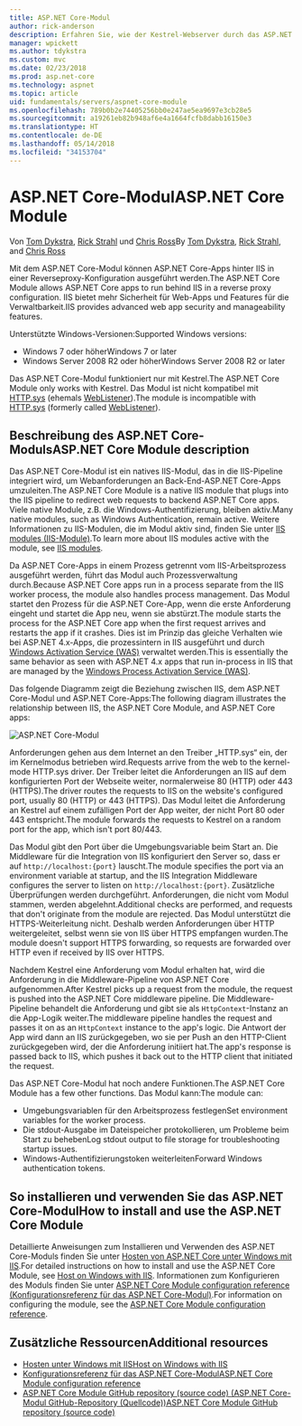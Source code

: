 ```yaml
---
title: ASP.NET Core-Modul
author: rick-anderson
description: Erfahren Sie, wie der Kestrel-Webserver durch das ASP.NET Core-Modul IIS oder IIS Express als Reverseproxyserver zu verwenden.
manager: wpickett
ms.author: tdykstra
ms.custom: mvc
ms.date: 02/23/2018
ms.prod: asp.net-core
ms.technology: aspnet
ms.topic: article
uid: fundamentals/servers/aspnet-core-module
ms.openlocfilehash: 789b0b2e74405256bb0e247ae5ea9697e3cb28e5
ms.sourcegitcommit: a19261eb82b948af6e4a1664fcfb8dabb16150e3
ms.translationtype: HT
ms.contentlocale: de-DE
ms.lasthandoff: 05/14/2018
ms.locfileid: "34153704"
---
```

# <a name="aspnet-core-module"></a><span data-ttu-id="72a9b-103">ASP.NET Core-Modul</span><span class="sxs-lookup"><span data-stu-id="72a9b-103">ASP.NET Core Module</span></span>

<span data-ttu-id="72a9b-104">Von [Tom Dykstra](https://github.com/tdykstra), [Rick Strahl](https://github.com/RickStrahl) und [Chris Ross](https://github.com/Tratcher)</span><span class="sxs-lookup"><span data-stu-id="72a9b-104">By [Tom Dykstra](https://github.com/tdykstra), [Rick Strahl](https://github.com/RickStrahl), and [Chris Ross](https://github.com/Tratcher)</span></span> 

<span data-ttu-id="72a9b-105">Mit dem ASP.NET Core-Modul können ASP.NET Core-Apps hinter IIS in einer Reverseproxy-Konfiguration ausgeführt werden.</span><span class="sxs-lookup"><span data-stu-id="72a9b-105">The ASP.NET Core Module allows ASP.NET Core apps to run behind IIS in a reverse proxy configuration.</span></span> <span data-ttu-id="72a9b-106">IIS bietet mehr Sicherheit für Web-Apps und Features für die Verwaltbarkeit.</span><span class="sxs-lookup"><span data-stu-id="72a9b-106">IIS provides advanced web app security and manageability features.</span></span>

<span data-ttu-id="72a9b-107">Unterstützte Windows-Versionen:</span><span class="sxs-lookup"><span data-stu-id="72a9b-107">Supported Windows versions:</span></span>

* <span data-ttu-id="72a9b-108">Windows 7 oder höher</span><span class="sxs-lookup"><span data-stu-id="72a9b-108">Windows 7 or later</span></span>
* <span data-ttu-id="72a9b-109">Windows Server 2008 R2 oder höher</span><span class="sxs-lookup"><span data-stu-id="72a9b-109">Windows Server 2008 R2 or later</span></span>

<span data-ttu-id="72a9b-110">Das ASP.NET Core-Modul funktioniert nur mit Kestrel.</span><span class="sxs-lookup"><span data-stu-id="72a9b-110">The ASP.NET Core Module only works with Kestrel.</span></span> <span data-ttu-id="72a9b-111">Das Modul ist nicht kompatibel mit [HTTP.sys](xref:fundamentals/servers/httpsys) (ehemals [WebListener](xref:fundamentals/servers/weblistener)).</span><span class="sxs-lookup"><span data-stu-id="72a9b-111">The module is incompatible with [HTTP.sys](xref:fundamentals/servers/httpsys) (formerly called [WebListener](xref:fundamentals/servers/weblistener)).</span></span>

## <a name="aspnet-core-module-description"></a><span data-ttu-id="72a9b-112">Beschreibung des ASP.NET Core-Moduls</span><span class="sxs-lookup"><span data-stu-id="72a9b-112">ASP.NET Core Module description</span></span>

<span data-ttu-id="72a9b-113">Das ASP.NET Core-Modul ist ein natives IIS-Modul, das in die IIS-Pipeline integriert wird, um Webanforderungen an Back-End-ASP.NET Core-Apps umzuleiten.</span><span class="sxs-lookup"><span data-stu-id="72a9b-113">The ASP.NET Core Module is a native IIS module that plugs into the IIS pipeline to redirect web requests to backend ASP.NET Core apps.</span></span> <span data-ttu-id="72a9b-114">Viele native Module, z.B. die Windows-Authentifizierung, bleiben aktiv.</span><span class="sxs-lookup"><span data-stu-id="72a9b-114">Many native modules, such as Windows Authentication, remain active.</span></span> <span data-ttu-id="72a9b-115">Weitere Informationen zu IIS-Modulen, die im Modul aktiv sind, finden Sie unter [IIS modules (IIS-Module)](xref:host-and-deploy/iis/modules).</span><span class="sxs-lookup"><span data-stu-id="72a9b-115">To learn more about IIS modules active with the module, see [IIS modules](xref:host-and-deploy/iis/modules).</span></span>

<span data-ttu-id="72a9b-116">Da ASP.NET Core-Apps in einem Prozess getrennt vom IIS-Arbeitsprozess ausgeführt werden, führt das Modul auch Prozessverwaltung durch.</span><span class="sxs-lookup"><span data-stu-id="72a9b-116">Because ASP.NET Core apps run in a process separate from the IIS worker process, the module also handles process management.</span></span> <span data-ttu-id="72a9b-117">Das Modul startet den Prozess für die ASP.NET Core-App, wenn die erste Anforderung eingeht und startet die App neu, wenn sie abstürzt.</span><span class="sxs-lookup"><span data-stu-id="72a9b-117">The module starts the process for the ASP.NET Core app when the first request arrives and restarts the app if it crashes.</span></span> <span data-ttu-id="72a9b-118">Dies ist im Prinzip das gleiche Verhalten wie bei ASP.NET 4.x-Apps, die prozessintern in IIS ausgeführt und durch [Windows Activation Service (WAS)](/iis/manage/provisioning-and-managing-iis/features-of-the-windows-process-activation-service-was) verwaltet werden.</span><span class="sxs-lookup"><span data-stu-id="72a9b-118">This is essentially the same behavior as seen with ASP.NET 4.x apps that run in-process in IIS that are managed by the [Windows Process Activation Service (WAS)](/iis/manage/provisioning-and-managing-iis/features-of-the-windows-process-activation-service-was).</span></span>

<span data-ttu-id="72a9b-119">Das folgende Diagramm zeigt die Beziehung zwischen IIS, dem ASP.NET Core-Modul und ASP.NET Core-Apps:</span><span class="sxs-lookup"><span data-stu-id="72a9b-119">The following diagram illustrates the relationship between IIS, the ASP.NET Core Module, and ASP.NET Core apps:</span></span>

![ASP.NET Core-Modul](aspnet-core-module/_static/ancm.png)

<span data-ttu-id="72a9b-121">Anforderungen gehen aus dem Internet an den Treiber „HTTP.sys“ ein, der im Kernelmodus betrieben wird.</span><span class="sxs-lookup"><span data-stu-id="72a9b-121">Requests arrive from the web to the kernel-mode HTTP.sys driver.</span></span> <span data-ttu-id="72a9b-122">Der Treiber leitet die Anforderungen an IIS auf dem konfigurierten Port der Webseite weiter, normalerweise 80 (HTTP) oder 443 (HTTPS).</span><span class="sxs-lookup"><span data-stu-id="72a9b-122">The driver routes the requests to IIS on the website's configured port, usually 80 (HTTP) or 443 (HTTPS).</span></span> <span data-ttu-id="72a9b-123">Das Modul leitet die Anforderung an Kestrel auf einem zufälligen Port der App weiter, der nicht Port 80 oder 443 entspricht.</span><span class="sxs-lookup"><span data-stu-id="72a9b-123">The module forwards the requests to Kestrel on a random port for the app, which isn't port 80/443.</span></span>

<span data-ttu-id="72a9b-124">Das Modul gibt den Port über die Umgebungsvariable beim Start an. Die Middleware für die Integration von IIS konfiguriert den Server so, dass er auf `http://localhost:{port}` lauscht.</span><span class="sxs-lookup"><span data-stu-id="72a9b-124">The module specifies the port via an environment variable at startup, and the IIS Integration Middleware configures the server to listen on `http://localhost:{port}`.</span></span> <span data-ttu-id="72a9b-125">Zusätzliche Überprüfungen werden durchgeführt. Anforderungen, die nicht vom Modul stammen, werden abgelehnt.</span><span class="sxs-lookup"><span data-stu-id="72a9b-125">Additional checks are performed, and requests that don't originate from the module are rejected.</span></span> <span data-ttu-id="72a9b-126">Das Modul unterstützt die HTTPS-Weiterleitung nicht. Deshalb werden Anforderungen über HTTP weitergeleitet, selbst wenn sie von IIS über HTTPS empfangen wurden.</span><span class="sxs-lookup"><span data-stu-id="72a9b-126">The module doesn't support HTTPS forwarding, so requests are forwarded over HTTP even if received by IIS over HTTPS.</span></span>

<span data-ttu-id="72a9b-127">Nachdem Kestrel eine Anforderung vom Modul erhalten hat, wird die Anforderung in die Middleware-Pipeline von ASP.NET Core aufgenommen.</span><span class="sxs-lookup"><span data-stu-id="72a9b-127">After Kestrel picks up a request from the module, the request is pushed into the ASP.NET Core middleware pipeline.</span></span> <span data-ttu-id="72a9b-128">Die Middleware-Pipeline behandelt die Anforderung und gibt sie als `HttpContext`-Instanz an die App-Logik weiter.</span><span class="sxs-lookup"><span data-stu-id="72a9b-128">The middleware pipeline handles the request and passes it on as an `HttpContext` instance to the app's logic.</span></span> <span data-ttu-id="72a9b-129">Die Antwort der App wird dann an IIS zurückgegeben, wo sie per Push an den HTTP-Client zurückgegeben wird, der die Anforderung initiiert hat.</span><span class="sxs-lookup"><span data-stu-id="72a9b-129">The app's response is passed back to IIS, which pushes it back out to the HTTP client that initiated the request.</span></span>

<span data-ttu-id="72a9b-130">Das ASP.NET Core-Modul hat noch andere Funktionen.</span><span class="sxs-lookup"><span data-stu-id="72a9b-130">The ASP.NET Core Module has a few other functions.</span></span> <span data-ttu-id="72a9b-131">Das Modul kann:</span><span class="sxs-lookup"><span data-stu-id="72a9b-131">The module can:</span></span>

* <span data-ttu-id="72a9b-132">Umgebungsvariablen für den Arbeitsprozess festlegen</span><span class="sxs-lookup"><span data-stu-id="72a9b-132">Set environment variables for the worker process.</span></span>
* <span data-ttu-id="72a9b-133">Die stdout-Ausgabe im Dateispeicher protokollieren, um Probleme beim Start zu beheben</span><span class="sxs-lookup"><span data-stu-id="72a9b-133">Log stdout output to file storage for troubleshooting startup issues.</span></span>
* <span data-ttu-id="72a9b-134">Windows-Authentifizierungstoken weiterleiten</span><span class="sxs-lookup"><span data-stu-id="72a9b-134">Forward Windows authentication tokens.</span></span>

## <a name="how-to-install-and-use-the-aspnet-core-module"></a><span data-ttu-id="72a9b-135">So installieren und verwenden Sie das ASP.NET Core-Modul</span><span class="sxs-lookup"><span data-stu-id="72a9b-135">How to install and use the ASP.NET Core Module</span></span>

<span data-ttu-id="72a9b-136">Detaillierte Anweisungen zum Installieren und Verwenden des ASP.NET Core-Moduls finden Sie unter [Hosten von ASP.NET Core unter Windows mit IIS](xref:host-and-deploy/iis/index).</span><span class="sxs-lookup"><span data-stu-id="72a9b-136">For detailed instructions on how to install and use the ASP.NET Core Module, see [Host on Windows with IIS](xref:host-and-deploy/iis/index).</span></span> <span data-ttu-id="72a9b-137">Informationen zum Konfigurieren des Moduls finden Sie unter [ASP.NET Core Module configuration reference (Konfigurationsreferenz für das ASP.NET Core-Modul)](xref:host-and-deploy/aspnet-core-module).</span><span class="sxs-lookup"><span data-stu-id="72a9b-137">For information on configuring the module, see the [ASP.NET Core Module configuration reference](xref:host-and-deploy/aspnet-core-module).</span></span>

## <a name="additional-resources"></a><span data-ttu-id="72a9b-138">Zusätzliche Ressourcen</span><span class="sxs-lookup"><span data-stu-id="72a9b-138">Additional resources</span></span>

* [<span data-ttu-id="72a9b-139">Hosten unter Windows mit IIS</span><span class="sxs-lookup"><span data-stu-id="72a9b-139">Host on Windows with IIS</span></span>](xref:host-and-deploy/iis/index)
* [<span data-ttu-id="72a9b-140">Konfigurationsreferenz für das ASP.NET Core-Modul</span><span class="sxs-lookup"><span data-stu-id="72a9b-140">ASP.NET Core Module configuration reference</span></span>](xref:host-and-deploy/aspnet-core-module)
* [<span data-ttu-id="72a9b-141">ASP.NET Core Module GitHub repository (source code) (ASP.NET Core-Modul GitHub-Repository (Quellcode))</span><span class="sxs-lookup"><span data-stu-id="72a9b-141">ASP.NET Core Module GitHub repository (source code)</span></span>](https://github.com/aspnet/AspNetCoreModule)
